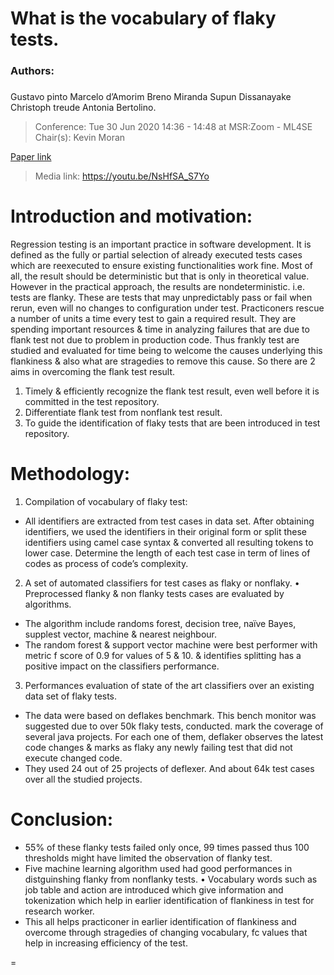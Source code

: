 # What is the vocabulary of flaky tests.

 ### Authors: 

 ### 
 Gustavo pinto
Marcelo d’Amorim
Breno Miranda
Supun Dissanayake
Christoph treude
Antonia Bertolino.

>Conference:
 Tue 30 Jun 2020 14:36 - 14:48 at MSR:Zoom - ML4SE Chair(s): Kevin Moran

 [Paper link](http://gustavopinto.org/lost+found/msr2020.pdf "click here to view paper")

> Media link:  https://youtu.be/NsHfSA_S7Yo

# **Introduction and motivation**:
Regression testing is an important practice in software development. It is defined as the fully or partial selection of already executed tests cases which are reexecuted to ensure existing functionalities work fine. Most of all, the result should be deterministic but that is only in theoretical value. However in the practical approach, the results are nondeterministic. i.e. tests are flanky. These are tests that may unpredictably pass or fail when rerun, even will no changes to configuration under test.
Practiconers rescue a number of units a time every test to gain a required result. They are spending important resources & time in analyzing failures that are due to flank test not due to problem in production code. Thus frankly test are studied and evaluated for time being to welcome the causes underlying this flankiness & also what are stragedies to remove this cause.  So there are 2 aims in overcoming the flank test result. 
1. Timely & efficiently recognize the flank test result, even well before it is committed in the test repository.
2. Differentiate flank test from nonflank test result.
3. To guide the identification of flaky tests that are been introduced in test repository.

# **Methodology**: 

1. Compilation of vocabulary of flaky test:
+	All identifiers are extracted from test cases in data set. After obtaining identifiers, we used the identifiers in their original form or split these identifiers using camel case syntax & converted all resulting tokens to lower case. Determine the length of each test case in term of lines of codes as process of code’s complexity.
2. A set of automated classifiers for test cases as flaky or nonflaky.
•	Preprocessed flanky & non flanky tests cases are evaluated by algorithms. 
+	The algorithm include randoms forest, decision tree, naïve Bayes, supplest vector, machine & nearest neighbour.
+	The random forest & support vector machine were best performer with metric f score of 0.9 for values of 5 & 10. & identifies splitting has a positive impact on the classifiers performance.
3. Performances evaluation of state of the art classifiers over an existing data set of flaky tests.
+	The data were based on deflakes benchmark. This bench monitor was suggested due to over 50k flaky tests, conducted.
 mark the coverage of several java projects. For each one of them, deflaker observes the latest code changes & marks as flaky any newly failing test that did not execute changed code.
+	They used 24 out of 25 projects of deflexer. And about 64k test cases over all the studied projects.

# **Conclusion**:
+	55% of these flanky tests failed only once, 99 times passed thus 100 thresholds might have limited the observation of flanky test.
+ 	Five machine learning algorithm used had good performances in distguinshing flanky from nonflanky tests.
•	Vocabulary words such as job table and action are introduced which give information and tokenization which help in earlier identification of flankiness in test for research worker.
+	This all helps practiconer in earlier identification of flankiness and overcome through stragedies of changing vocabulary, fc values that help in increasing efficiency of the test. 







= 

